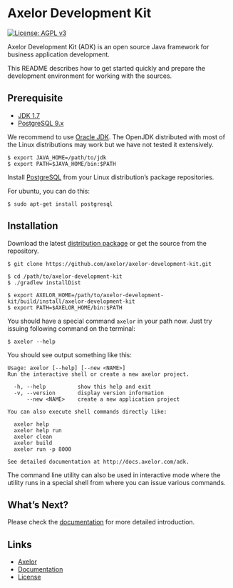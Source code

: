 Axelor Development Kit
======================

[![License: AGPL v3](https://img.shields.io/badge/License-AGPL%20v3-blue.svg)](http://www.gnu.org/licenses/agpl-3.0)

Axelor Development Kit (ADK) is an open source Java framework for business
application development.

This README describes how to get started quickly and prepare the development
environment for working with the sources.

Prerequisite
------------

* [JDK 1.7][uri_jdk]
* [PostgreSQL 9.x][uri_postgresql]

We recommend to use [Oracle JDK][uri_jdk]. The OpenJDK distributed with most of
the Linux distributions may work but we have not tested it extensively.

	$ export JAVA_HOME=/path/to/jdk
	$ export PATH=$JAVA_HOME/bin:$PATH

Install [PostgreSQL][uri_postgresql] from your Linux distribution’s package repositories.

For ubuntu, you can do this:

	$ sudo apt-get install postgresql

Installation
------------

Download the latest [distribution package](../../releases) or get the source from the repository.

	$ git clone https://github.com/axelor/axelor-development-kit.git

	$ cd /path/to/axelor-development-kit
	$ ./gradlew installDist

	$ export AXELOR_HOME=/path/to/axelor-development-kit/build/install/axelor-development-kit
	$ export PATH=$AXELOR_HOME/bin:$PATH

You should have a special command `axelor` in your path now. Just try issuing
following command on the terminal:

	$ axelor --help

You should see output something like this:

	Usage: axelor [--help] [--new <NAME>]
	Run the interactive shell or create a new axelor project.
	
	  -h, --help          show this help and exit
	  -v, --version       display version information
	      --new <NAME>    create a new application project
	
	You can also execute shell commands directly like:
	
	  axelor help
	  axelor help run
	  axelor clean
	  axelor build
	  axelor run -p 8000
	
	See detailed documentation at http://docs.axelor.com/adk.

The command line utility can also be used in interactive mode where the utility
runs in a special shell from where you can issue various commands.

What’s Next?
------------

Please check the [documentation][uri_docs] for more detailed introduction.

Links
-----

* [Axelor][uri_axelor]
* [Documentation][uri_docs]
* [License][uri_license]

[uri_axelor]: http://www.axelor.com
[uri_docs]: http://docs.axelor.com/adk
[uri_license]: http://www.gnu.org/licenses/agpl.html
[uri_jdk]: http://www.oracle.com/technetwork/java/javase/downloads/jdk7-downloads-1880260.html
[uri_postgresql]: http://www.postgresql.org/download/
